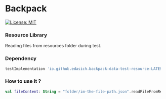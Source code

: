 # Backpack
[![License: MIT](https://img.shields.io/badge/License-MIT-yellow.svg)](https://opensource.org/licenses/MIT)

### Resource Library
Reading files from resources folder during test.

### Dependency
```gradle
testImplementation 'io.github.edasich.backpack:data-test-resource:LATEST_VERSION'
```

### How to use it ?

```kotlin
val fileContent: String = "folder/im-the-file-path.json".readFileFromResourceFolder()
```

